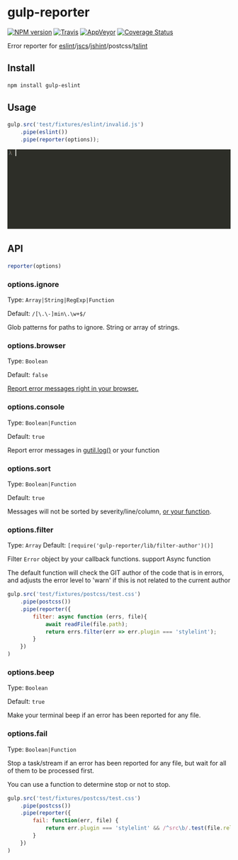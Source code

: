 gulp-reporter
======

[![NPM version](https://img.shields.io/npm/v/gulp-reporter.svg?style=flat-square)](https://www.npmjs.com/package/gulp-reporter)
[![Travis](https://img.shields.io/travis/gucong3000/gulp-reporter.svg?&label=Linux)](https://travis-ci.org/gucong3000/gulp-reporter)
[![AppVeyor](https://img.shields.io/appveyor/ci/gucong3000/gulp-reporter.svg?&label=Windows)](https://ci.appveyor.com/project/gucong3000/gulp-reporter)
[![Coverage Status](https://img.shields.io/coveralls/gucong3000/gulp-reporter.svg)](https://coveralls.io/r/gucong3000/gulp-reporter)

Error reporter for [eslint](https://github.com/adametry/gulp-eslint)/[jscs](https://github.com/jscs-dev/gulp-jscs)/[jshint](https://github.com/spalger/gulp-jshint)/postcss/[tslint](https://github.com/panuhorsmalahti/gulp-tslint)

## Install

```bash
npm install gulp-eslint
```

## Usage

```js
gulp.src('test/fixtures/eslint/invalid.js')
	.pipe(eslint())
	.pipe(reporter(options));
```

![demo](demo.gif)

## API

```js
reporter(options)
```

### options.ignore

Type: `Array|String|RegExp|Function`

Default: `/[\.\-]min\.\w+$/`

Glob patterns for paths to ignore. String or array of strings.

### options.browser

Type: `Boolean`

Default: `false`

[Report error messages right in your browser.](http://postcss.github.io/postcss-browser-reporter/screenshot.png)

### options.console

Type: `Boolean|Function`

Default: `true`

Report error messages in [gutil.log()](https://github.com/gulpjs/gulp-util#logmsg) or your function

### options.sort

Type: `Boolean|Function`

Default: `true`

Messages will not be sorted by severity/line/column, [or your function](https://developer.mozilla.org/en/docs/Web/JavaScript/Reference/Global_Objects/Array/sort).

### options.filter

Type: `Array`
Default: `[require('gulp-reporter/lib/filter-author')()]`

Filter `Error` object by your callback functions. support Async function

The default function will check the GIT author of the code that is in errors, and adjusts the error level to 'warn' if this is not related to the current author

```js
gulp.src('test/fixtures/postcss/test.css')
	.pipe(postcss())
	.pipe(reporter({
		filter: async function (errs, file){
			await readFile(file.path);
			return errs.filter(err => err.plugin === 'stylelint');
		}
	})
)
```

### options.beep

Type: `Boolean`

Default: `true`

Make your terminal beep if an error has been reported for any file.

### options.fail

Type: `Boolean|Function`

Stop a task/stream if an error has been reported for any file, but wait for all of them to be processed first.

You can use a function to determine stop or not to stop.

```js
gulp.src('test/fixtures/postcss/test.css')
	.pipe(postcss())
	.pipe(reporter({
		fail: function(err, file) {
			return err.plugin === 'stylelint' && /^src\b/.test(file.relative);
		}
	})
)
```
